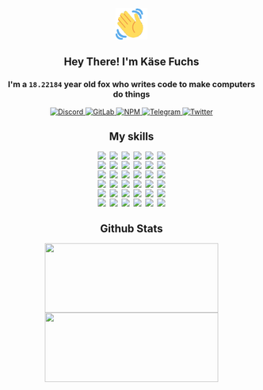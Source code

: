 <div><p align=center><img src=./resources/images/wave.gif width=64px height=64px></p><h2 align=center>Hey There! I'm Käse Fuchs</h2><h3 align=center>I'm a <code>18.22184</code> year old fox who writes code to make computers do things</h3><p align=center><a href=https://discord.com/users/507526681125322772><img alt=Discord src="https://img.shields.io/badge/Discord-5865F2?logo=discord&logoColor=white&style=flat-square#87ca33b5313d84dee4cd72ca9d3942f2"> </a><a href=https://gitlab.com/kasefuchs><img alt=GitLab src="https://img.shields.io/badge/GitLab-330F63?logo=gitlab&logoColor=white&style=flat-square#87ca33b5313d84dee4cd72ca9d3942f2"> </a><a href=https://npmjs.com/~kasefuchs><img alt=NPM src="https://img.shields.io/badge/NPM-CB3837?logo=npm&logoColor=white&style=flat-square#87ca33b5313d84dee4cd72ca9d3942f2"> </a><a href=https://t.me/kasefuchs><img alt=Telegram src="https://img.shields.io/badge/Telegram-2CA5E0?logo=telegram&logoColor=white&style=flat-square#87ca33b5313d84dee4cd72ca9d3942f2"> </a><a href=https://twitter.com/kasefuchs><img alt=Twitter src="https://img.shields.io/badge/Twitter-1DA1F2?logo=twitter&logoColor=white&style=flat-square#87ca33b5313d84dee4cd72ca9d3942f2"></a></p><h2 align=center>My skills</h2><p align=center><a href=https://aws.amazon.com/ ><picture><source srcset="https://skillicons.dev/icons?i=aws&theme=dark#87ca33b5313d84dee4cd72ca9d3942f2" media="(prefers-color-scheme: dark)"><source srcset="https://skillicons.dev/icons?i=aws&theme=light#87ca33b5313d84dee4cd72ca9d3942f2" media="(prefers-color-scheme: light), (prefers-color-scheme: no-preference)"><img src="https://skillicons.dev/icons?i=aws&theme=light#87ca33b5313d84dee4cd72ca9d3942f2"></picture></a>&nbsp;&nbsp;<a href=https://en.wikipedia.org/wiki/Bash_(Unix_shell)><picture><source srcset="https://skillicons.dev/icons?i=bash&theme=dark#87ca33b5313d84dee4cd72ca9d3942f2" media="(prefers-color-scheme: dark)"><source srcset="https://skillicons.dev/icons?i=bash&theme=light#87ca33b5313d84dee4cd72ca9d3942f2" media="(prefers-color-scheme: light), (prefers-color-scheme: no-preference)"><img src="https://skillicons.dev/icons?i=bash&theme=light#87ca33b5313d84dee4cd72ca9d3942f2"></picture></a>&nbsp;&nbsp;<a href=https://discord.com/developers/docs><picture><source srcset="https://skillicons.dev/icons?i=bots&theme=dark#87ca33b5313d84dee4cd72ca9d3942f2" media="(prefers-color-scheme: dark)"><source srcset="https://skillicons.dev/icons?i=bots&theme=light#87ca33b5313d84dee4cd72ca9d3942f2" media="(prefers-color-scheme: light), (prefers-color-scheme: no-preference)"><img src="https://skillicons.dev/icons?i=bots&theme=light#87ca33b5313d84dee4cd72ca9d3942f2"></picture></a>&nbsp;&nbsp;<a href=https://www.cloudflare.com/ ><picture><source srcset="https://skillicons.dev/icons?i=cloudflare&theme=dark#87ca33b5313d84dee4cd72ca9d3942f2" media="(prefers-color-scheme: dark)"><source srcset="https://skillicons.dev/icons?i=cloudflare&theme=light#87ca33b5313d84dee4cd72ca9d3942f2" media="(prefers-color-scheme: light), (prefers-color-scheme: no-preference)"><img src="https://skillicons.dev/icons?i=cloudflare&theme=light#87ca33b5313d84dee4cd72ca9d3942f2"></picture></a>&nbsp;&nbsp;<a href=https://en.wikipedia.org/wiki/CSS><picture><source srcset="https://skillicons.dev/icons?i=css&theme=dark#87ca33b5313d84dee4cd72ca9d3942f2" media="(prefers-color-scheme: dark)"><source srcset="https://skillicons.dev/icons?i=css&theme=light#87ca33b5313d84dee4cd72ca9d3942f2" media="(prefers-color-scheme: light), (prefers-color-scheme: no-preference)"><img src="https://skillicons.dev/icons?i=css&theme=light#87ca33b5313d84dee4cd72ca9d3942f2"></picture></a>&nbsp;&nbsp;<a href=https://www.docker.com/ ><picture><source srcset="https://skillicons.dev/icons?i=docker&theme=dark#87ca33b5313d84dee4cd72ca9d3942f2" media="(prefers-color-scheme: dark)"><source srcset="https://skillicons.dev/icons?i=docker&theme=light#87ca33b5313d84dee4cd72ca9d3942f2" media="(prefers-color-scheme: light), (prefers-color-scheme: no-preference)"><img src="https://skillicons.dev/icons?i=docker&theme=light#87ca33b5313d84dee4cd72ca9d3942f2"></picture></a><br><a href=https://www.electronjs.org/ ><picture><source srcset="https://skillicons.dev/icons?i=electron&theme=dark#87ca33b5313d84dee4cd72ca9d3942f2" media="(prefers-color-scheme: dark)"><source srcset="https://skillicons.dev/icons?i=electron&theme=light#87ca33b5313d84dee4cd72ca9d3942f2" media="(prefers-color-scheme: light), (prefers-color-scheme: no-preference)"><img src="https://skillicons.dev/icons?i=electron&theme=light#87ca33b5313d84dee4cd72ca9d3942f2"></picture></a>&nbsp;&nbsp;<a href=https://expressjs.com/ ><picture><source srcset="https://skillicons.dev/icons?i=express&theme=dark#87ca33b5313d84dee4cd72ca9d3942f2" media="(prefers-color-scheme: dark)"><source srcset="https://skillicons.dev/icons?i=express&theme=light#87ca33b5313d84dee4cd72ca9d3942f2" media="(prefers-color-scheme: light), (prefers-color-scheme: no-preference)"><img src="https://skillicons.dev/icons?i=express&theme=light#87ca33b5313d84dee4cd72ca9d3942f2"></picture></a>&nbsp;&nbsp;<a href=https://www.figma.com/ ><picture><source srcset="https://skillicons.dev/icons?i=figma&theme=dark#87ca33b5313d84dee4cd72ca9d3942f2" media="(prefers-color-scheme: dark)"><source srcset="https://skillicons.dev/icons?i=figma&theme=light#87ca33b5313d84dee4cd72ca9d3942f2" media="(prefers-color-scheme: light), (prefers-color-scheme: no-preference)"><img src="https://skillicons.dev/icons?i=figma&theme=light#87ca33b5313d84dee4cd72ca9d3942f2"></picture></a>&nbsp;&nbsp;<a href=https://firebase.google.com/ ><picture><source srcset="https://skillicons.dev/icons?i=firebase&theme=dark#87ca33b5313d84dee4cd72ca9d3942f2" media="(prefers-color-scheme: dark)"><source srcset="https://skillicons.dev/icons?i=firebase&theme=light#87ca33b5313d84dee4cd72ca9d3942f2" media="(prefers-color-scheme: light), (prefers-color-scheme: no-preference)"><img src="https://skillicons.dev/icons?i=firebase&theme=light#87ca33b5313d84dee4cd72ca9d3942f2"></picture></a>&nbsp;&nbsp;<a href=https://flask.palletsprojects.com/ ><picture><source srcset="https://skillicons.dev/icons?i=flask&theme=dark#87ca33b5313d84dee4cd72ca9d3942f2" media="(prefers-color-scheme: dark)"><source srcset="https://skillicons.dev/icons?i=flask&theme=light#87ca33b5313d84dee4cd72ca9d3942f2" media="(prefers-color-scheme: light), (prefers-color-scheme: no-preference)"><img src="https://skillicons.dev/icons?i=flask&theme=light#87ca33b5313d84dee4cd72ca9d3942f2"></picture></a>&nbsp;&nbsp;<a href=https://cloud.google.com/ ><picture><source srcset="https://skillicons.dev/icons?i=gcp&theme=dark#87ca33b5313d84dee4cd72ca9d3942f2" media="(prefers-color-scheme: dark)"><source srcset="https://skillicons.dev/icons?i=gcp&theme=light#87ca33b5313d84dee4cd72ca9d3942f2" media="(prefers-color-scheme: light), (prefers-color-scheme: no-preference)"><img src="https://skillicons.dev/icons?i=gcp&theme=light#87ca33b5313d84dee4cd72ca9d3942f2"></picture></a><br><a href=https://git-scm.com/ ><picture><source srcset="https://skillicons.dev/icons?i=git&theme=dark#87ca33b5313d84dee4cd72ca9d3942f2" media="(prefers-color-scheme: dark)"><source srcset="https://skillicons.dev/icons?i=git&theme=light#87ca33b5313d84dee4cd72ca9d3942f2" media="(prefers-color-scheme: light), (prefers-color-scheme: no-preference)"><img src="https://skillicons.dev/icons?i=git&theme=light#87ca33b5313d84dee4cd72ca9d3942f2"></picture></a>&nbsp;&nbsp;<a href=https://github.com/ ><picture><source srcset="https://skillicons.dev/icons?i=github&theme=dark#87ca33b5313d84dee4cd72ca9d3942f2" media="(prefers-color-scheme: dark)"><source srcset="https://skillicons.dev/icons?i=github&theme=light#87ca33b5313d84dee4cd72ca9d3942f2" media="(prefers-color-scheme: light), (prefers-color-scheme: no-preference)"><img src="https://skillicons.dev/icons?i=github&theme=light#87ca33b5313d84dee4cd72ca9d3942f2"></picture></a>&nbsp;&nbsp;<a href=https://gitlab.com/ ><picture><source srcset="https://skillicons.dev/icons?i=gitlab&theme=dark#87ca33b5313d84dee4cd72ca9d3942f2" media="(prefers-color-scheme: dark)"><source srcset="https://skillicons.dev/icons?i=gitlab&theme=light#87ca33b5313d84dee4cd72ca9d3942f2" media="(prefers-color-scheme: light), (prefers-color-scheme: no-preference)"><img src="https://skillicons.dev/icons?i=gitlab&theme=light#87ca33b5313d84dee4cd72ca9d3942f2"></picture></a>&nbsp;&nbsp;<a href=https://www.heroku.com/ ><picture><source srcset="https://skillicons.dev/icons?i=heroku&theme=dark#87ca33b5313d84dee4cd72ca9d3942f2" media="(prefers-color-scheme: dark)"><source srcset="https://skillicons.dev/icons?i=heroku&theme=light#87ca33b5313d84dee4cd72ca9d3942f2" media="(prefers-color-scheme: light), (prefers-color-scheme: no-preference)"><img src="https://skillicons.dev/icons?i=heroku&theme=light#87ca33b5313d84dee4cd72ca9d3942f2"></picture></a>&nbsp;&nbsp;<a href=https://en.wikipedia.org/wiki/HTML><picture><source srcset="https://skillicons.dev/icons?i=html&theme=dark#87ca33b5313d84dee4cd72ca9d3942f2" media="(prefers-color-scheme: dark)"><source srcset="https://skillicons.dev/icons?i=html&theme=light#87ca33b5313d84dee4cd72ca9d3942f2" media="(prefers-color-scheme: light), (prefers-color-scheme: no-preference)"><img src="https://skillicons.dev/icons?i=html&theme=light#87ca33b5313d84dee4cd72ca9d3942f2"></picture></a>&nbsp;&nbsp;<a href=https://en.wikipedia.org/wiki/JavaScript><picture><source srcset="https://skillicons.dev/icons?i=js&theme=dark#87ca33b5313d84dee4cd72ca9d3942f2" media="(prefers-color-scheme: dark)"><source srcset="https://skillicons.dev/icons?i=js&theme=light#87ca33b5313d84dee4cd72ca9d3942f2" media="(prefers-color-scheme: light), (prefers-color-scheme: no-preference)"><img src="https://skillicons.dev/icons?i=js&theme=light#87ca33b5313d84dee4cd72ca9d3942f2"></picture></a><br><a href=https://en.wikipedia.org/wiki/Linux><picture><source srcset="https://skillicons.dev/icons?i=linux&theme=dark#87ca33b5313d84dee4cd72ca9d3942f2" media="(prefers-color-scheme: dark)"><source srcset="https://skillicons.dev/icons?i=linux&theme=light#87ca33b5313d84dee4cd72ca9d3942f2" media="(prefers-color-scheme: light), (prefers-color-scheme: no-preference)"><img src="https://skillicons.dev/icons?i=linux&theme=light#87ca33b5313d84dee4cd72ca9d3942f2"></picture></a>&nbsp;&nbsp;<a href=https://mui.com/ ><picture><source srcset="https://skillicons.dev/icons?i=materialui&theme=dark#87ca33b5313d84dee4cd72ca9d3942f2" media="(prefers-color-scheme: dark)"><source srcset="https://skillicons.dev/icons?i=materialui&theme=light#87ca33b5313d84dee4cd72ca9d3942f2" media="(prefers-color-scheme: light), (prefers-color-scheme: no-preference)"><img src="https://skillicons.dev/icons?i=materialui&theme=light#87ca33b5313d84dee4cd72ca9d3942f2"></picture></a>&nbsp;&nbsp;<a href=https://en.wikipedia.org/wiki/Markdown><picture><source srcset="https://skillicons.dev/icons?i=md&theme=dark#87ca33b5313d84dee4cd72ca9d3942f2" media="(prefers-color-scheme: dark)"><source srcset="https://skillicons.dev/icons?i=md&theme=light#87ca33b5313d84dee4cd72ca9d3942f2" media="(prefers-color-scheme: light), (prefers-color-scheme: no-preference)"><img src="https://skillicons.dev/icons?i=md&theme=light#87ca33b5313d84dee4cd72ca9d3942f2"></picture></a>&nbsp;&nbsp;<a href=https://www.mongodb.com/ ><picture><source srcset="https://skillicons.dev/icons?i=mongodb&theme=dark#87ca33b5313d84dee4cd72ca9d3942f2" media="(prefers-color-scheme: dark)"><source srcset="https://skillicons.dev/icons?i=mongodb&theme=light#87ca33b5313d84dee4cd72ca9d3942f2" media="(prefers-color-scheme: light), (prefers-color-scheme: no-preference)"><img src="https://skillicons.dev/icons?i=mongodb&theme=light#87ca33b5313d84dee4cd72ca9d3942f2"></picture></a>&nbsp;&nbsp;<a href=https://www.mysql.com/ ><picture><source srcset="https://skillicons.dev/icons?i=mysql&theme=dark#87ca33b5313d84dee4cd72ca9d3942f2" media="(prefers-color-scheme: dark)"><source srcset="https://skillicons.dev/icons?i=mysql&theme=light#87ca33b5313d84dee4cd72ca9d3942f2" media="(prefers-color-scheme: light), (prefers-color-scheme: no-preference)"><img src="https://skillicons.dev/icons?i=mysql&theme=light#87ca33b5313d84dee4cd72ca9d3942f2"></picture></a>&nbsp;&nbsp;<a href=https://nextjs.org/ ><picture><source srcset="https://skillicons.dev/icons?i=nextjs&theme=dark#87ca33b5313d84dee4cd72ca9d3942f2" media="(prefers-color-scheme: dark)"><source srcset="https://skillicons.dev/icons?i=nextjs&theme=light#87ca33b5313d84dee4cd72ca9d3942f2" media="(prefers-color-scheme: light), (prefers-color-scheme: no-preference)"><img src="https://skillicons.dev/icons?i=nextjs&theme=light#87ca33b5313d84dee4cd72ca9d3942f2"></picture></a><br><a href=https://nodejs.org/en/ ><picture><source srcset="https://skillicons.dev/icons?i=nodejs&theme=dark#87ca33b5313d84dee4cd72ca9d3942f2" media="(prefers-color-scheme: dark)"><source srcset="https://skillicons.dev/icons?i=nodejs&theme=light#87ca33b5313d84dee4cd72ca9d3942f2" media="(prefers-color-scheme: light), (prefers-color-scheme: no-preference)"><img src="https://skillicons.dev/icons?i=nodejs&theme=light#87ca33b5313d84dee4cd72ca9d3942f2"></picture></a>&nbsp;&nbsp;<a href=https://www.postgresql.org/ ><picture><source srcset="https://skillicons.dev/icons?i=postgres&theme=dark#87ca33b5313d84dee4cd72ca9d3942f2" media="(prefers-color-scheme: dark)"><source srcset="https://skillicons.dev/icons?i=postgres&theme=light#87ca33b5313d84dee4cd72ca9d3942f2" media="(prefers-color-scheme: light), (prefers-color-scheme: no-preference)"><img src="https://skillicons.dev/icons?i=postgres&theme=light#87ca33b5313d84dee4cd72ca9d3942f2"></picture></a>&nbsp;&nbsp;<a href=https://learn.microsoft.com/en-us/powershell/ ><picture><source srcset="https://skillicons.dev/icons?i=powershell&theme=dark#87ca33b5313d84dee4cd72ca9d3942f2" media="(prefers-color-scheme: dark)"><source srcset="https://skillicons.dev/icons?i=powershell&theme=light#87ca33b5313d84dee4cd72ca9d3942f2" media="(prefers-color-scheme: light), (prefers-color-scheme: no-preference)"><img src="https://skillicons.dev/icons?i=powershell&theme=light#87ca33b5313d84dee4cd72ca9d3942f2"></picture></a>&nbsp;&nbsp;<a href=https://www.python.org/ ><picture><source srcset="https://skillicons.dev/icons?i=py&theme=dark#87ca33b5313d84dee4cd72ca9d3942f2" media="(prefers-color-scheme: dark)"><source srcset="https://skillicons.dev/icons?i=py&theme=light#87ca33b5313d84dee4cd72ca9d3942f2" media="(prefers-color-scheme: light), (prefers-color-scheme: no-preference)"><img src="https://skillicons.dev/icons?i=py&theme=light#87ca33b5313d84dee4cd72ca9d3942f2"></picture></a>&nbsp;&nbsp;<a href=https://www.raspberrypi.org/ ><picture><source srcset="https://skillicons.dev/icons?i=raspberrypi&theme=dark#87ca33b5313d84dee4cd72ca9d3942f2" media="(prefers-color-scheme: dark)"><source srcset="https://skillicons.dev/icons?i=raspberrypi&theme=light#87ca33b5313d84dee4cd72ca9d3942f2" media="(prefers-color-scheme: light), (prefers-color-scheme: no-preference)"><img src="https://skillicons.dev/icons?i=raspberrypi&theme=light#87ca33b5313d84dee4cd72ca9d3942f2"></picture></a>&nbsp;&nbsp;<a href=https://reactjs.org/ ><picture><source srcset="https://skillicons.dev/icons?i=react&theme=dark#87ca33b5313d84dee4cd72ca9d3942f2" media="(prefers-color-scheme: dark)"><source srcset="https://skillicons.dev/icons?i=react&theme=light#87ca33b5313d84dee4cd72ca9d3942f2" media="(prefers-color-scheme: light), (prefers-color-scheme: no-preference)"><img src="https://skillicons.dev/icons?i=react&theme=light#87ca33b5313d84dee4cd72ca9d3942f2"></picture></a><br><a href=https://redux.js.org/ ><picture><source srcset="https://skillicons.dev/icons?i=redux&theme=dark#87ca33b5313d84dee4cd72ca9d3942f2" media="(prefers-color-scheme: dark)"><source srcset="https://skillicons.dev/icons?i=redux&theme=light#87ca33b5313d84dee4cd72ca9d3942f2" media="(prefers-color-scheme: light), (prefers-color-scheme: no-preference)"><img src="https://skillicons.dev/icons?i=redux&theme=light#87ca33b5313d84dee4cd72ca9d3942f2"></picture></a>&nbsp;&nbsp;<a href=https://en.wikipedia.org/wiki/Regular_expression><picture><source srcset="https://skillicons.dev/icons?i=regex&theme=dark#87ca33b5313d84dee4cd72ca9d3942f2" media="(prefers-color-scheme: dark)"><source srcset="https://skillicons.dev/icons?i=regex&theme=light#87ca33b5313d84dee4cd72ca9d3942f2" media="(prefers-color-scheme: light), (prefers-color-scheme: no-preference)"><img src="https://skillicons.dev/icons?i=regex&theme=light#87ca33b5313d84dee4cd72ca9d3942f2"></picture></a>&nbsp;&nbsp;<a href=https://en.wikipedia.org/wiki/Sass_(stylesheet_language)><picture><source srcset="https://skillicons.dev/icons?i=sass&theme=dark#87ca33b5313d84dee4cd72ca9d3942f2" media="(prefers-color-scheme: dark)"><source srcset="https://skillicons.dev/icons?i=sass&theme=light#87ca33b5313d84dee4cd72ca9d3942f2" media="(prefers-color-scheme: light), (prefers-color-scheme: no-preference)"><img src="https://skillicons.dev/icons?i=sass&theme=light#87ca33b5313d84dee4cd72ca9d3942f2"></picture></a>&nbsp;&nbsp;<a href=https://www.typescriptlang.org/ ><picture><source srcset="https://skillicons.dev/icons?i=ts&theme=dark#87ca33b5313d84dee4cd72ca9d3942f2" media="(prefers-color-scheme: dark)"><source srcset="https://skillicons.dev/icons?i=ts&theme=light#87ca33b5313d84dee4cd72ca9d3942f2" media="(prefers-color-scheme: light), (prefers-color-scheme: no-preference)"><img src="https://skillicons.dev/icons?i=ts&theme=light#87ca33b5313d84dee4cd72ca9d3942f2"></picture></a>&nbsp;&nbsp;<a href=https://unity.com/ ><picture><source srcset="https://skillicons.dev/icons?i=unity&theme=dark#87ca33b5313d84dee4cd72ca9d3942f2" media="(prefers-color-scheme: dark)"><source srcset="https://skillicons.dev/icons?i=unity&theme=light#87ca33b5313d84dee4cd72ca9d3942f2" media="(prefers-color-scheme: light), (prefers-color-scheme: no-preference)"><img src="https://skillicons.dev/icons?i=unity&theme=light#87ca33b5313d84dee4cd72ca9d3942f2"></picture></a>&nbsp;&nbsp;<a href=https://workers.cloudflare.com/ ><picture><source srcset="https://skillicons.dev/icons?i=workers&theme=dark#87ca33b5313d84dee4cd72ca9d3942f2" media="(prefers-color-scheme: dark)"><source srcset="https://skillicons.dev/icons?i=workers&theme=light#87ca33b5313d84dee4cd72ca9d3942f2" media="(prefers-color-scheme: light), (prefers-color-scheme: no-preference)"><img src="https://skillicons.dev/icons?i=workers&theme=light#87ca33b5313d84dee4cd72ca9d3942f2"></picture></a><br></p><h2 align=center>Github Stats</h2><p align=center><picture><source srcset="https://github-readme-stats-kasefuchs.vercel.app/api/?count_private=true&hide_border=true&hide_rank=true&line_height=20&hide_title=true&username=Kasefuchs&theme=dark#87ca33b5313d84dee4cd72ca9d3942f2" media="(prefers-color-scheme: dark)"><source srcset="https://github-readme-stats-kasefuchs.vercel.app/api/?count_private=true&hide_border=true&hide_rank=true&line_height=20&hide_title=true&username=Kasefuchs&theme=light#87ca33b5313d84dee4cd72ca9d3942f2" media="(prefers-color-scheme: light), (prefers-color-scheme: no-preference)"><img align=middle width=350 height=140 src="https://github-readme-stats-kasefuchs.vercel.app/api/?count_private=true&hide_border=true&hide_rank=true&line_height=20&hide_title=true&username=Kasefuchs&theme=light#87ca33b5313d84dee4cd72ca9d3942f2"></picture><picture><source srcset="https://github-readme-stats-kasefuchs.vercel.app/api/top-langs/?count_private=true&hide_border=true&layout=compact&username=Kasefuchs&theme=dark#87ca33b5313d84dee4cd72ca9d3942f2" media="(prefers-color-scheme: dark)"><source srcset="https://github-readme-stats-kasefuchs.vercel.app/api/top-langs/?count_private=true&hide_border=true&layout=compact&username=Kasefuchs&theme=light#87ca33b5313d84dee4cd72ca9d3942f2" media="(prefers-color-scheme: light), (prefers-color-scheme: no-preference)"><img align=middle width=350 height=140 src="https://github-readme-stats-kasefuchs.vercel.app/api/top-langs/?count_private=true&hide_border=true&layout=compact&username=Kasefuchs&theme=light#87ca33b5313d84dee4cd72ca9d3942f2"></picture></p><img src="https://hit.yhype.me/github/profile?user_id=64592097#87ca33b5313d84dee4cd72ca9d3942f2" alt=""></div>